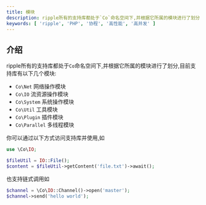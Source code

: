```yaml
---
title: 模块
description: ripple所有的支持库都处于`Co`命名空间下,并根据它所属的模块进行了划分,目前支持库有以下几个模块
keywords: [ 'ripple', 'PHP', '协程', '高性能', '高并发' ]
---
```


## 介绍

ripple所有的支持库都处于`Co`命名空间下,并根据它所属的模块进行了划分,目前支持库有以下几个模块:

- `Co\Net` 网络操作模块
- `Co\IO` 流资源操作模块
- `Co\System` 系统操作模块
- `Co\Util` 工具模块
- `Co\Plugin` 插件模块
- `Co\Parallel` 多线程模块

你可以通过以下方式访问支持库并使用,如

```php
use \Co\IO;

$fileUtil = IO::File();
$content = $fileUtil->getContent('file.txt')->await();
```

也支持链式调用如

```php
$channel = \Co\IO::Channel()->open('master');
$channel->send('hello world');
```
